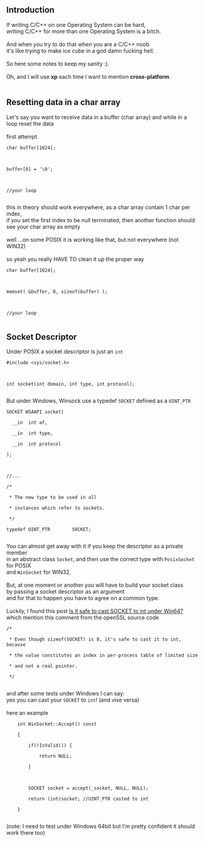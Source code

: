 ## Introduction ##

If writing C/C++ on one Operating System can be hard,<br>
writing C/C++ for more than one Operating System is a bitch.<br>
<br>
And when you try to do that when you are a C/C++ noob<br>
it's like trying to make ice cube in a god damn fucking hell.<br>
<br>
So here some notes to keep my sanity :).<br>
<br>
Oh, and I will use <b>xp</b> each time I want to mention <b>cross-platform</b>.<br>
<br>
<h2>Resetting data in a char array</h2>

Let's say you want to receive data in a buffer (char array) and while in a loop reset the data<br>
<br>
first attempt<br>
<pre><code>char buffer[1024];<br>
<br>
buffer[0] = '\0';<br>
<br>
//your loop<br>
</code></pre>

this in theory should work everywhere, as a char array contain 1 char per index,<br>
if you set the first index to be null terminated, then another function should see your char array as empty<br>
<br>
well ...on some POSIX it is working like that, but not everywhere (not WIN32)<br>
<br>
so yeah you really HAVE TO clean it up the proper way<br>
<pre><code>char buffer[1024];<br>
<br>
memset( &amp;buffer, 0, sizeof(buffer) );<br>
<br>
//your loop<br>
</code></pre>


<h2>Socket Descriptor</h2>

Under POSIX a socket descriptor is just an <code>int</code>
<pre><code>#include &lt;sys/socket.h&gt;<br>
<br>
int socket(int domain, int type, int protocol);<br>
</code></pre>

But under Windows, Winsock use a typedef <code>SOCKET</code> defined as a <code>UINT_PTR</code>
<pre><code>SOCKET WSAAPI socket(<br>
  __in  int af,<br>
  __in  int type,<br>
  __in  int protocol<br>
);<br>
<br>
//...<br>
/*<br>
 * The new type to be used in all<br>
 * instances which refer to sockets.<br>
 */<br>
typedef UINT_PTR        SOCKET;<br>
</code></pre>

You can almost get away with it if you keep the descriptor as a private member<br>
in an abstract class <code>Socket</code>, and then use the correct type with <code>PosixSocket</code> for POSIX<br>
and <code>WinSocket</code> for WIN32.<br>
<br>
But, at one moment or another you will have to build your socket class<br>
by passing a socket descriptor as an argument<br>
and for that to happen you have to agree on a common type.<br>
<br>
Luckily, I found this post <a href='http://stackoverflow.com/questions/1953639/is-it-safe-to-cast-socket-to-int-under-win64'>Is it safe to cast SOCKET to int under Win64?</a><br>
which mention this comment from the openSSL source code<br>
<pre><code>/*<br>
 * Even though sizeof(SOCKET) is 8, it's safe to cast it to int, because<br>
 * the value constitutes an index in per-process table of limited size<br>
 * and not a real pointer.<br>
 */<br>
</code></pre>

and after some tests under Windows I can say:<br>
yes you can cast your <code>SOCKET</code> to <code>int</code>! (and vise versa)<br>
<br>
here an example<br>
<pre><code>    int WinSocket::Accept() const<br>
    {<br>
        if(!IsValid()) {<br>
            return NULL;<br>
        }<br>
        <br>
        SOCKET socket = accept(_socket, NULL, NULL);<br>
        return (int)socket; //UINT_PTR casted to int<br>
    }<br>
</code></pre>

(note: I need to test under Windows 64bit but I'm pretty confident it should work there too)